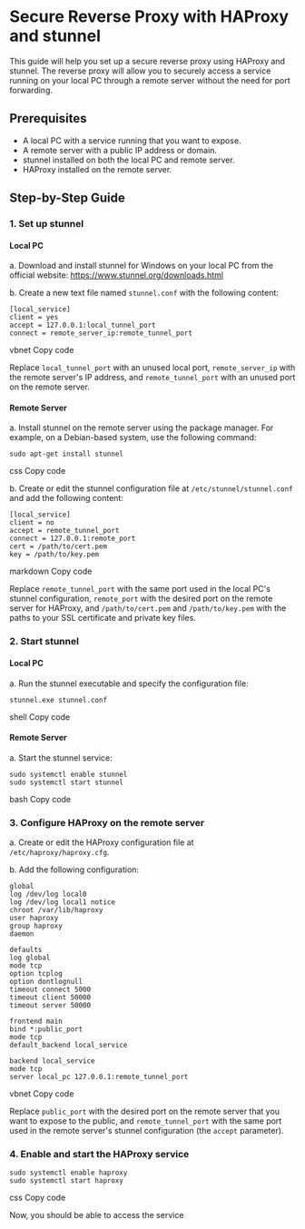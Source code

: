 # Secure Reverse Proxy with HAProxy and stunnel

This guide will help you set up a secure reverse proxy using HAProxy and stunnel. The reverse proxy will allow you to securely access a service running on your local PC through a remote server without the need for port forwarding.

## Prerequisites

- A local PC with a service running that you want to expose.
- A remote server with a public IP address or domain.
- stunnel installed on both the local PC and remote server.
- HAProxy installed on the remote server.

## Step-by-Step Guide

### 1. Set up stunnel

#### Local PC 

a. Download and install stunnel for Windows on your local PC from the official website: https://www.stunnel.org/downloads.html

b. Create a new text file named `stunnel.conf` with the following content:
```
[local_service]
client = yes
accept = 127.0.0.1:local_tunnel_port
connect = remote_server_ip:remote_tunnel_port
```

vbnet
Copy code

Replace `local_tunnel_port` with an unused local port, `remote_server_ip` with the remote server's IP address, and `remote_tunnel_port` with an unused port on the remote server.

#### Remote Server

a. Install stunnel on the remote server using the package manager. For example, on a Debian-based system, use the following command:
```
sudo apt-get install stunnel
```

css
Copy code

b. Create or edit the stunnel configuration file at `/etc/stunnel/stunnel.conf` and add the following content:
```
[local_service]
client = no
accept = remote_tunnel_port
connect = 127.0.0.1:remote_port
cert = /path/to/cert.pem
key = /path/to/key.pem
```
markdown
Copy code

Replace `remote_tunnel_port` with the same port used in the local PC's stunnel configuration, `remote_port` with the desired port on the remote server for HAProxy, and `/path/to/cert.pem` and `/path/to/key.pem` with the paths to your SSL certificate and private key files.

### 2. Start stunnel

#### Local PC

a. Run the stunnel executable and specify the configuration file:
```
stunnel.exe stunnel.conf
```

shell
Copy code

#### Remote Server

a. Start the stunnel service:
```
sudo systemctl enable stunnel
sudo systemctl start stunnel
```

bash
Copy code

### 3. Configure HAProxy on the remote server

a. Create or edit the HAProxy configuration file at `/etc/haproxy/haproxy.cfg`.

b. Add the following configuration:
```
global
log /dev/log local0
log /dev/log local1 notice
chroot /var/lib/haproxy
user haproxy
group haproxy
daemon

defaults
log global
mode tcp
option tcplog
option dontlognull
timeout connect 5000
timeout client 50000
timeout server 50000

frontend main
bind *:public_port
mode tcp
default_backend local_service

backend local_service
mode tcp
server local_pc 127.0.0.1:remote_tunnel_port
```

vbnet
Copy code

Replace `public_port` with the desired port on the remote server that you want to expose to the public, and `remote_tunnel_port` with the same port used in the remote server's stunnel configuration (the `accept` parameter).

### 4. Enable and start the HAProxy service
```
sudo systemctl enable haproxy
sudo systemctl start haproxy
```

css
Copy code

Now, you should be able to access the service
